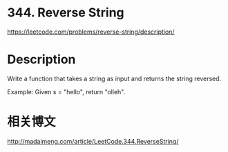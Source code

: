 # 344. Reverse String
https://leetcode.com/problems/reverse-string/description/

# Description
Write a function that takes a string as input and returns the string reversed.

Example:
Given s = "hello", return "olleh".

# 相关博文
http://madaimeng.com/article/LeetCode.344.ReverseString/